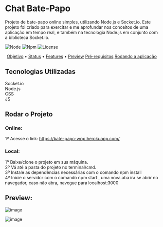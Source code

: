 # Chat Bate-Papo

 Projeto de bate-papo online simples, utilizando Node.js e Socket.io. Este projeto foi criado para exercitar e me aprofundar nos conceitos de uma aplicação em tempo real, e também na tecnologia Node.js em conjunto com a biblioteca Socket.io.

![Node](https://img.shields.io/badge/Node-v16.14%20(LTS)-brightgreen)
![Npm](https://img.shields.io/badge/Npm-v8.3.1-blue) 
![License](https://img.shields.io/badge/License-MIT-red)

<p align="center">
 <a href="#objetivo">Objetivo</a> •
 <a href="#status">Status</a> •
 <a href="#tecnologias">Features</a> • 
 <a href="#autor">Preview</a>
 <a href="#autor">Pré-requisitos</a>
 <a href="#autor">Rodando a aplicação</a>
</p>


## Tecnologias Utilizadas

Socket.io  
Node.js  
CSS  
JS    

## Rodar o Projeto

### Online:

1º Acesse o link: https://bate-papo-wpp.herokuapp.com/

### Local:

1º Baixe/clone o projeto em sua máquina.  
2º Vá até a pasta do projeto no terminal/cmd.  
3º Instale as dependências necessárias com o comando npm install  
4º Inicie o servidor com o comando npm start , uma nova aba ira se abrir no navegador, caso não abra, navegue para localhost:3000  

## Preview:  

![image](https://user-images.githubusercontent.com/74063350/147145299-ccd44e2c-11f9-4765-a470-d1c4fcf95866.png)  
  
![image](https://user-images.githubusercontent.com/74063350/147145435-6d79df64-9133-402e-9ef2-46b5b3781057.png)

